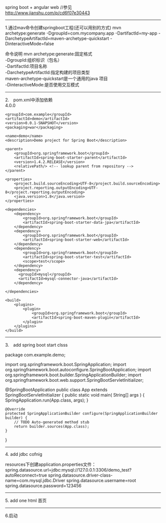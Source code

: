 spring boot + angular web
//参见　http://www.jianshu.com/p/cd6f07e30443

<hr/>
1.通过mav命令创建springboot工程(还可以用别的方式)
mvn archetype:generate 
-DgroupId=com.mycompany.app 
-DartifactId=my-app 
-DarchetypeArtifactId=maven-archetype-quickstart 
-DinteractiveMode=false

命令说明
mvn archetype:generate:固定格式<br/>
-DgroupId:组织标识（包名）<br/>
-DartifactId:项目名称<br/>
-DarchetypeArtifactId:指定构建的项目类型<br/>
maven-archetype-quickstart是一个通用的java 项目<br/>
-DinteractiveMode:是否使用交互模式<br/>

<hr/>
2.　pom.xml中添加依赖
<br>
<?xml version="1.0" encoding="UTF-8"?>
<project xmlns="http://maven.apache.org/POM/4.0.0" xmlns:xsi="http://www.w3.org/2001/XMLSchema-instance"
    xsi:schemaLocation="http://maven.apache.org/POM/4.0.0 http://maven.apache.org/xsd/maven-4.0.0.xsd">
    <modelVersion>4.0.0</modelVersion>

    <groupId>com.example</groupId>
    <artifactId>demo</artifactId>
    <version>0.0.1-SNAPSHOT</version>
    <packaging>war</packaging>

    <name>demo</name>
    <description>Demo project for Spring Boot</description>

    <parent>
        <groupId>org.springframework.boot</groupId>
        <artifactId>spring-boot-starter-parent</artifactId>
        <version>1.4.2.RELEASE</version>
        <relativePath/> <!-- lookup parent from repository -->
    </parent>

    <properties>
        <project.build.sourceEncoding>UTF-8</project.build.sourceEncoding>
        <project.reporting.outputEncoding>UTF-8</project.reporting.outputEncoding>
        <java.version>1.8</java.version>
    </properties>

    <dependencies>
        <dependency>
            <groupId>org.springframework.boot</groupId>
            <artifactId>spring-boot-starter-data-jpa</artifactId>
        </dependency>
        <dependency>
            <groupId>org.springframework.boot</groupId>
            <artifactId>spring-boot-starter-web</artifactId>
        </dependency>
        <dependency>
            <groupId>org.springframework.boot</groupId>
            <artifactId>spring-boot-starter-test</artifactId>
            <scope>test</scope>
        </dependency>
        <dependency>
          <groupId>mysql</groupId>
          <artifactId>mysql-connector-java</artifactId>
        </dependency>

    </dependencies>

    <build>
        <plugins>
            <plugin>
                <groupId>org.springframework.boot</groupId>
                <artifactId>spring-boot-maven-plugin</artifactId>
            </plugin>
        </plugins>
    </build>
</project>

<hr/>
3.　add spring boot start clsss

package com.example.demo;

import org.springframework.boot.SpringApplication;
import org.springframework.boot.autoconfigure.SpringBootApplication;
import org.springframework.boot.builder.SpringApplicationBuilder;
import org.springframework.boot.web.support.SpringBootServletInitializer;

@SpringBootApplication
public class App extends SpringBootServletInitializer
{
    public static void main( String[] args )
    {
        SpringApplication.run(App.class, args);
    }

    @Override
    protected SpringApplicationBuilder configure(SpringApplicationBuilder builder) {
        // TODO Auto-generated method stub
        return builder.sources(App.class);
    }

}
<hr/>
4. add jdbc cofnig

resources下创建application.properties文件：
spring.datasource.url=jdbc:mysql://127.0.0.1:3306/demo_test?autoReconnect=true
spring.datasource.driver-class-name=com.mysql.jdbc.Driver
spring.datasource.username=root
spring.datasource.password=123456

<hr/>
5. add one html

<!DOCTYPE html>
<html>
<head>
<meta charset="UTF-8">
<title>Insert title here</title>
</head>
<body>
  首页
</body>
</html>
<hr/>
6.启动　
